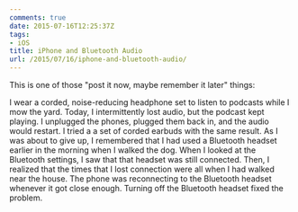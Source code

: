 ```yaml
---
comments: true
date: 2015-07-16T12:25:37Z
tags:
- iOS
title: iPhone and Bluetooth Audio
url: /2015/07/16/iphone-and-bluetooth-audio/
---
```


This is one of those "post it now, maybe remember it later" things:

I wear a corded, noise-reducing headphone set to listen to podcasts while I mow the yard. Today, I intermittently lost audio, but the podcast kept playing. I unplugged the phones, plugged them back in, and the audio would restart. I tried a a set of corded earbuds with the same result. As I was about to give up, I remembered that I had used a Bluetooth headset earlier in the morning when I walked the dog. When I looked at the Bluetooth settings, I saw that that headset was still connected. Then, I realized that the times that I lost connection were all when I had walked near the house. The phone was reconnecting to the Bluetooth headset whenever it got close enough. Turning off the Bluetooth headset fixed the problem.
